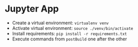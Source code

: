 # Jupyter App

- Create a virtual environment: `virtualenv venv`
- Activate virtual environment: `source ./venv/bin/activate`
- Install requirements: `pip install -r requirements.txt`
- Execute commands from `postBuild` one after the other

